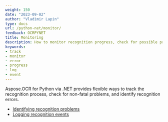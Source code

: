 ```yaml
---
weight: 150
date: "2023-09-02"
author: "Vladimir Lapin"
type: docs
url: /python-net/monitor/
feedback: OCRPYNET
title: Monitoring
description: How to monitor recognition progress, check for possible problems, and identify recognition errors.
keywords:
- track
- monitor
- error
- progress
- log
- event
---
```


Aspose.OCR for Python via .NET provides flexible ways to track the recognition process, check for non-fatal problems, and identify recognition errors.

- [Identifying recognition problems](/ocr/python-net/identify-problems/)
- [Logging recognition events](/ocr/python-net/logging/)
